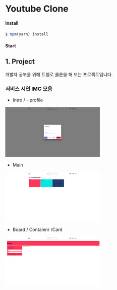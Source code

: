 # Youtube Clone

#### Install

```js
$ npm(yarn) install
```

#### Start

## 1. Project

개발자 공부를 위해 트렐로 클론을 해 보는 프로젝트입니다.

### 서비스 시연 IMG 모음

- Intro / - profile
<div>
<img width="300" src="./img/edit user.png" />

</div>

- Main

<div>
<img width="300" src="./img/main.png" />

</div>

- Board / Contaienr /Card

<div>
<img width="300" src="./img/Board1.png" />

</div>
